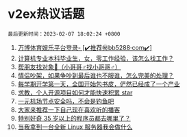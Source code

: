 # v2ex热议话题

`最后更新时间：2023-02-07 18:02:24 +0800`

1. [万博体育娱乐平台登录- [✔️推荐㊙️bb5288·com✔️]](https://www.v2ex.com/t/913938)
1. [计算机专业本科毕业生，女，零工作经验，该怎么找工作？](https://www.v2ex.com/t/913835)
1. [帮朋友找对象👬（小哥哥♂找小哥哥♂）](https://www.v2ex.com/t/913849)
1. [情侣吵架，如果争吵到最后谁也不服谁，怎么完美的处理？](https://www.v2ex.com/t/913867)
1. [每学期开学第一天，全国开始包书皮，俨然已经成了一个产业](https://www.v2ex.com/t/913810)
1. [求教，个人开源项目如何才能快速积累 star](https://www.v2ex.com/t/913755)
1. [一元机场节点安全吗，不会是钓鱼吧](https://www.v2ex.com/t/913781)
1. [大家来推荐一下自己现在喜欢听的播客](https://www.v2ex.com/t/913799)
1. [特别好奇 35 岁以上的程序员都去哪里了？](https://www.v2ex.com/t/913764)
1. [当我拿到一台全新 Linux 服务器我会做什么](https://www.v2ex.com/t/913860)

